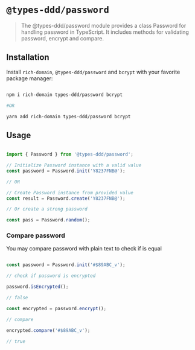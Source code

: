 # `@types-ddd/password`

> The @types-ddd/password module provides a class Password for handling password in TypeScript. It includes methods for validating password, encrypt and compare.

## Installation

Install `rich-domain`, `@types-ddd/password` and `bcrypt` with your favorite package manager:

```sh

npm i rich-domain types-ddd/password bcrypt

#OR 

yarn add rich-domain types-ddd/password bcrypt

```

## Usage

```ts

import { Password } from '@types-ddd/password';

// Initialize Password instance with a valid value
const password = Password.init('Y8237FNB@');

// OR

// Create Password instance from provided value
const result = Password.create('Y8237FNB@');

// Or create a strong password

const pass = Password.random();

```

### Compare password

You may compare password with plain text to check if is equal

```ts

const password = Password.init('#$89ABC_v');

// check if password is encrypted

password.isEncrypted();

// false

const encrypted = password.encrypt();

// compare

encrypted.compare('#$89ABC_v');

// true

```
